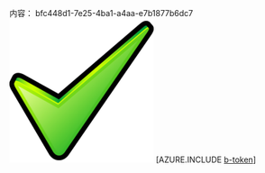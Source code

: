 内容： bfc448d1-7e25-4ba1-a4aa-e7b1877b6dc7![图像](1fbdca47-584a-464c-9890-b62c23ebe13e.png)
[AZURE.INCLUDE [b-token](08363cd5-005b-42d7-9b4b-3c5027aab5b0.md)]
